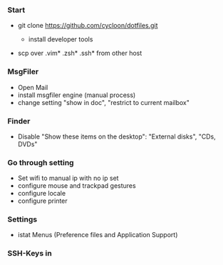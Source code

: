### Start
* git clone https://github.com/cycloon/dotfiles.git
   * install developer tools

* scp over .vim* .zsh* .ssh* from other host

### MsgFiler
* Open Mail
* install msgfiler engine (manual process)
* change setting "show in doc", "restrict to current mailbox"

### Finder
* Disable "Show these items on the desktop": "External disks", "CDs, DVDs"

### Go through setting
* Set wifi to manual ip with no ip set
* configure mouse and trackpad gestures
* configure locale
* configure printer


### Settings
* istat Menus (Preference files and Application Support)


### SSH-Keys in 